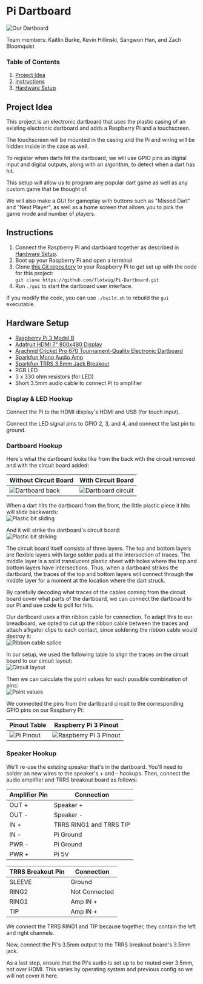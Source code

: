 Pi Dartboard
======

![Our Dartboard](/doc-images/dartboard.jpg)

Team members: Kaitlin Burke, Kevin Hillinski, Sangwon Han, and Zach Bloomquist

### Table of Contents
1. [Project Idea](#Project-Idea)
2. [Instructions](#Instructions)
3. [Hardware Setup](#Hardware-Setup)

## Project Idea

This project is an electronic dartboard that uses the plastic casing of an existing electronic dartboard and adds a Raspberry Pi and a touchscreen.

The touchscreen will be mounted in the casing and the Pi and wiring will be hidden inside in the case as well.

To register when darts hit the dartboard, we will use GPIO pins as digital input and digital outputs, along with an algorithm, to detect when a dart has hit.

This setup will allow us to program any popular dart game as well as any custom game that be thought of.

We will also make a GUI for gameplay with buttons such as "Missed Dart" and "Next Player", as well as a home screen that allows you to pick the game mode and number of players.

## Instructions

1. Connect the Raspberry Pi and dartboard together as described in [Hardware Setup](#Hardware-Setup).
2. Boot up your Raspberry Pi and open a terminal
2. Clone [this Git repository](https://github.com/flotwig/Pi-Dartboard) to your Raspberry Pi to get set up with the code for this project:  
`git clone https://github.com/flotwig/Pi-Dartboard.git`
3. Run `./gui` to start the dartboard user interface.


If you modify the code, you can use `./build.sh` to rebuild the `gui` executable.

## Hardware Setup

* [Raspberry Pi 3 Model B](https://www.raspberrypi.org/products/raspberry-pi-3-model-b/)
* [Adafruit HDMI 7" 800x480 Display](https://www.adafruit.com/product/2407)
* [Arachnid Cricket Pro 670 Tournament-Quality Electronic Dartboard](https://www.walmart.com/ip/Arachnid-Cricket-Pro-670-Tournament-Quality-Electronic-Dartboard-with-15-5-Target-Area-and-Micro-Segment-Dividers-for-Higher-Scoring/26509524)
* [Sparkfun Mono Audio Amp](https://www.sparkfun.com/products/11044)
* [Sparkfun TRRS 3.5mm Jack Breakout](https://www.sparkfun.com/products/11570)
* RGB LED
* 3 x 330 ohm resistors (for LED)
* Short 3.5mm audio cable to connect Pi to amplifier

### Display & LED Hookup

Connect the Pi to the HDMI display's HDMI and USB (for touch input).

Connect the LED signal pins to GPIO 2, 3, and 4, and connect the last pin to ground.

### Dartboard Hookup

Here's what the dartboard looks like from the back with the circuit removed and with the circuit board added:

|Without Circuit Board|With Circuit Board|
|---------------------|------------------|
|![Dartboard back](/doc-images/dartboard-back.jpg)|![Dartboard circuit](/doc-images/dartboard-circuit.jpg)|

When a dart hits the dartboard from the front, the little plastic piece it hits will slide backwards:  
![Plastic bit sliding](/doc-images/sliding.gif)

And it will strike the dartboard's circuit board:  
![Plastic bit striking](/doc-images/bumping.gif)

The circuit board itself consists of three layers. The top and bottom layers are flexible layers with large solder pads at the intersection of traces. The middle layer is a solid translucent plastic sheet with holes where the top and bottom layers have intersections. Thus, when a dartboard strikes the dartboard, the traces of the top and bottom layers will connect through the middle layer for a moment at the location where the dart struck.

By carefully decoding what traces of the cables coming from the circuit board cover what parts of the dartboard, we can connect the dartboard to our Pi and use code to poll for hits.

Our dartboard uses a thin ribbon cable for connection. To adapt this to our breadboard, we opted to cut up the ribbon cable between the traces and attach alligator clips to each contact, since soldering the ribbon cable would destroy it:  
![Ribbon cable splice](/doc-images/ribbon-cable-splice.jpg)

In our setup, we used the following table to align the traces on the circuit board to our circuit layout:  
![Circuit layout](/doc-images/circuit-layout.png)

Then we can calculate the point values for each possible combination of pins:  
![Point values](/doc-images/point-values.png)

We connected the pins from the dartboard circuit to the corresponding GPIO pins on our Raspberry Pi:

|Pinout Table|Raspberry Pi 3 Pinout|
|------------|---------------------|
|![Pi Pinout](/doc-images/pi-pinout.png)|![Raspberry Pi 3 Pinout](/doc-images/rpi-3-pinout.jpg)|

### Speaker Hookup

We'll re-use the existing speaker that's in the dartboard. You'll need to solder on new wires to the speaker's + and - hookups. Then, connect the audio amplifier and TRRS breakout board as follows:

|Amplifier Pin|Connection|
|----|----|
|OUT +|Speaker +|
|OUT -|Speaker -|
|IN +|TRRS RING1 and TRRS TIP|
|IN -|Pi Ground|
|PWR -|Pi Ground|
|PWR +|Pi 5V|

|TRRS Breakout Pin|Connection|
|----|----|
|SLEEVE|Ground|
|RING2|Not Connected|
|RING1|Amp IN +|
|TIP|Amp IN +|

We connect the TRRS RING1 and TIP because together, they contain the left and right channels.

Now, connect the Pi's 3.5mm output to the TRRS breakout board's 3.5mm jack.

As a last step, ensure that the Pi's audio is set up to be routed over 3.5mm, not over HDMI. This varies by operating system and previous config so we will not cover it here.